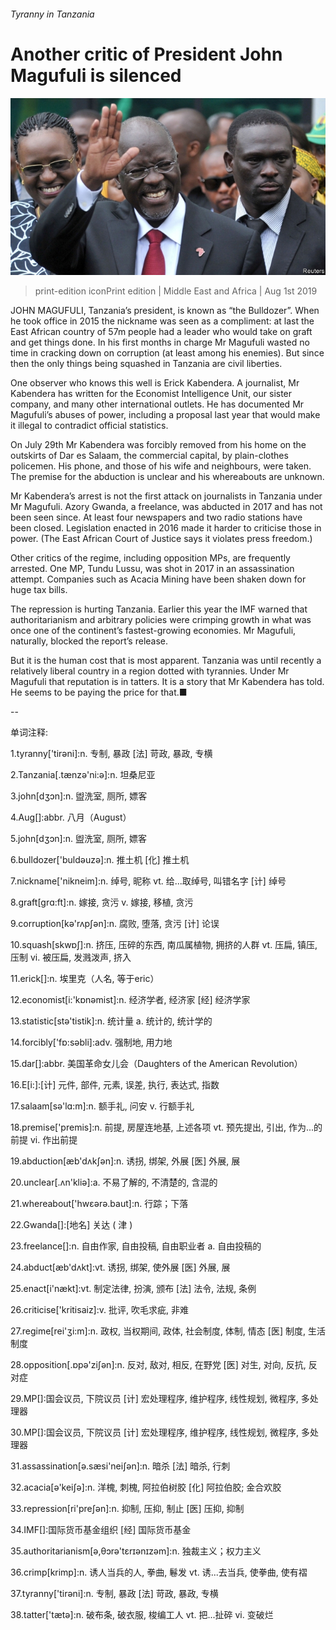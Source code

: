 ###### Tyranny in Tanzania

# Another critic of President John Magufuli is silenced 

![image](images/20190803_MAP501.jpg) 

> print-edition iconPrint edition | Middle East and Africa | Aug 1st 2019 

JOHN MAGUFULI, Tanzania’s president, is known as “the Bulldozer”. When he took office in 2015 the nickname was seen as a compliment: at last the East African country of 57m people had a leader who would take on graft and get things done. In his first months in charge Mr Magufuli wasted no time in cracking down on corruption (at least among his enemies). But since then the only things being squashed in Tanzania are civil liberties. 

One observer who knows this well is Erick Kabendera. A journalist, Mr Kabendera has written for the Economist Intelligence Unit, our sister company, and many other international outlets. He has documented Mr Magufuli’s abuses of power, including a proposal last year that would make it illegal to contradict official statistics. 

On July 29th Mr Kabendera was forcibly removed from his home on the outskirts of Dar es Salaam, the commercial capital, by plain-clothes policemen. His phone, and those of his wife and neighbours, were taken. The premise for the abduction is unclear and his whereabouts are unknown. 

Mr Kabendera’s arrest is not the first attack on journalists in Tanzania under Mr Magufuli. Azory Gwanda, a freelance, was abducted in 2017 and has not been seen since. At least four newspapers and two radio stations have been closed. Legislation enacted in 2016 made it harder to criticise those in power. (The East African Court of Justice says it violates press freedom.) 

Other critics of the regime, including opposition MPs, are frequently arrested. One MP, Tundu Lussu, was shot in 2017 in an assassination attempt. Companies such as Acacia Mining have been shaken down for huge tax bills. 

The repression is hurting Tanzania. Earlier this year the IMF warned that authoritarianism and arbitrary policies were crimping growth in what was once one of the continent’s fastest-growing economies. Mr Magufuli, naturally, blocked the report’s release. 

But it is the human cost that is most apparent. Tanzania was until recently a relatively liberal country in a region dotted with tyrannies. Under Mr Magufuli that reputation is in tatters. It is a story that Mr Kabendera has told. He seems to be paying the price for that.■ 

-- 

 单词注释:

1.tyranny['tirәni]:n. 专制, 暴政 [法] 苛政, 暴政, 专横 

2.Tanzania[.tænzә'ni:ә]:n. 坦桑尼亚 

3.john[dʒɔn]:n. 盥洗室, 厕所, 嫖客 

4.Aug[]:abbr. 八月（August） 

5.john[dʒɔn]:n. 盥洗室, 厕所, 嫖客 

6.bulldozer['buldәuzә]:n. 推土机 [化] 推土机 

7.nickname['nikneim]:n. 绰号, 昵称 vt. 给...取绰号, 叫错名字 [计] 绰号 

8.graft[grɑ:ft]:n. 嫁接, 贪污 v. 嫁接, 移植, 贪污 

9.corruption[kә'rʌpʃәn]:n. 腐败, 堕落, 贪污 [计] 论误 

10.squash[skwɒʃ]:n. 挤压, 压碎的东西, 南瓜属植物, 拥挤的人群 vt. 压扁, 镇压, 压制 vi. 被压扁, 发溅泼声, 挤入 

11.erick[]:n. 埃里克（人名, 等于eric） 

12.economist[i:'kɒnәmist]:n. 经济学者, 经济家 [经] 经济学家 

13.statistic[stә'tistik]:n. 统计量 a. 统计的, 统计学的 

14.forcibly['fɒ:sәbli]:adv. 强制地, 用力地 

15.dar[]:abbr. 美国革命女儿会（Daughters of the American Revolution） 

16.E[i:]:[计] 元件, 部件, 元素, 误差, 执行, 表达式, 指数 

17.salaam[sә'lɑ:m]:n. 额手礼, 问安 v. 行额手礼 

18.premise['premis]:n. 前提, 房屋连地基, 上述各项 vt. 预先提出, 引出, 作为...的前提 vi. 作出前提 

19.abduction[æb'dʌkʃәn]:n. 诱拐, 绑架, 外展 [医] 外展, 展 

20.unclear[.ʌn'kliә]:a. 不易了解的, 不清楚的, 含混的 

21.whereabout['hwεәrә.baut]:n. 行踪；下落 

22.Gwanda[]:[地名] 关达 ( 津 ) 

23.freelance[]:n. 自由作家, 自由投稿, 自由职业者 a. 自由投稿的 

24.abduct[æb'dʌkt]:vt. 诱拐, 绑架, 使外展 [医] 外展, 展 

25.enact[i'nækt]:vt. 制定法律, 扮演, 颁布 [法] 法令, 法规, 条例 

26.criticise['kritisaiz]:v. 批评, 吹毛求疵, 非难 

27.regime[rei'ʒi:m]:n. 政权, 当权期间, 政体, 社会制度, 体制, 情态 [医] 制度, 生活制度 

28.opposition[.ɒpә'ziʃәn]:n. 反对, 敌对, 相反, 在野党 [医] 对生, 对向, 反抗, 反对症 

29.MP[]:国会议员, 下院议员 [计] 宏处理程序, 维护程序, 线性规划, 微程序, 多处理器 

30.MP[]:国会议员, 下院议员 [计] 宏处理程序, 维护程序, 线性规划, 微程序, 多处理器 

31.assassination[ә.sæsi'neiʃәn]:n. 暗杀 [法] 暗杀, 行刺 

32.acacia[ә'keiʃә]:n. 洋槐, 刺槐, 阿拉伯树胶 [化] 阿拉伯胶; 金合欢胶 

33.repression[ri'preʃәn]:n. 抑制, 压抑, 制止 [医] 压抑, 抑制 

34.IMF[]:国际货币基金组织 [经] 国际货币基金 

35.authoritarianism[ə,θɔrə'tɛrɪənɪzəm]:n. 独裁主义；权力主义 

36.crimp[krimp]:n. 诱人当兵的人, 拳曲, 鬈发 vt. 诱...去当兵, 使拳曲, 使有褶 

37.tyranny['tirәni]:n. 专制, 暴政 [法] 苛政, 暴政, 专横 

38.tatter['tætә]:n. 破布条, 破衣服, 梭编工人 vt. 把...扯碎 vi. 变破烂 

